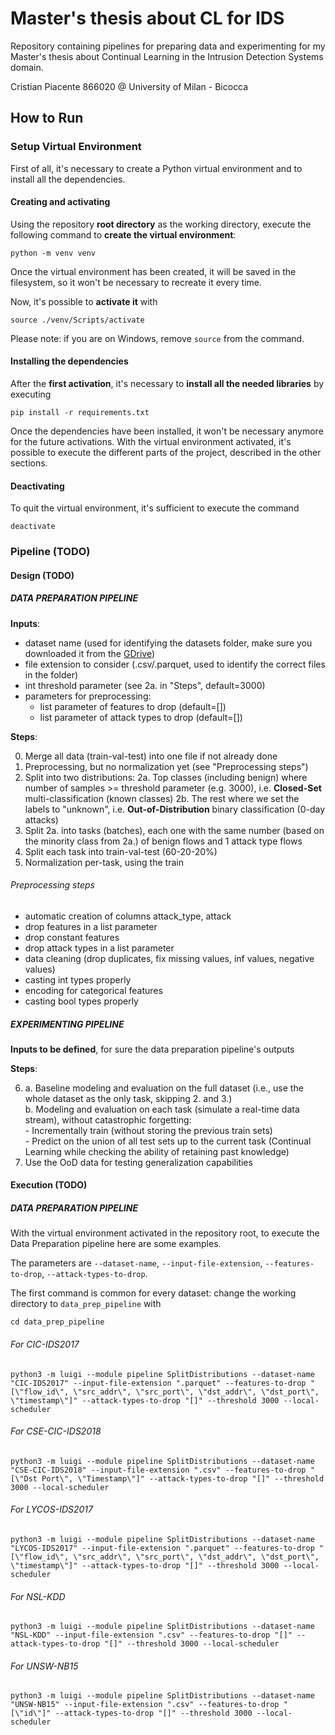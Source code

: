 # Master's thesis about CL for IDS

Repository containing pipelines for preparing data and experimenting for my Master's thesis about Continual Learning in the Intrusion Detection Systems domain.

Cristian Piacente 866020 @ University of Milan - Bicocca

## How to Run

### Setup Virtual Environment

First of all, it's necessary to create a Python virtual environment and to install all the dependencies.

#### Creating and activating

Using the repository **root directory** as the working directory, execute the following command to **create the virtual environment**:

    python -m venv venv

Once the virtual environment has been created, it will be saved in the filesystem, so it won't be necessary to recreate it every time.

Now, it's possible to **activate it** with

    source ./venv/Scripts/activate

Please note: if you are on Windows, remove `source` from the command.

#### Installing the dependencies

After the **first activation**, it's necessary to **install all the needed libraries** by executing

    pip install -r requirements.txt

Once the dependencies have been installed, it won't be necessary anymore for the future activations.
With the virtual environment activated, it's possible to execute the different parts of the project, described in the other sections.

#### Deactivating

To quit the virtual environment, it's sufficient to execute the command

    deactivate

### Pipeline (TODO)

#### Design (TODO)

##### DATA PREPARATION PIPELINE

**Inputs**: 

- dataset name (used for identifying the datasets folder, make sure you downloaded it from the [GDrive](https://drive.google.com/drive/folders/1auey1u1GrCB29wmuOXzskXgjSdlHo5f8?usp=sharing))
- file extension to consider (.csv/.parquet, used to identify the correct files in the folder)
- int threshold parameter (see 2a. in "Steps", default=3000)
- parameters for preprocessing:
    - list parameter of features to drop (default=[])
    - list parameter of attack types to drop (default=[])

**Steps**:

0. Merge all data (train-val-test) into one file if not already done
1. Preprocessing, but no normalization yet (see "Preprocessing steps")
2. Split into two distributions: 
    2a. Top classes (including benign) where number of samples >= threshold parameter (e.g. 3000), i.e. **Closed-Set** multi-classification (known classes)
    2b. The rest where we set the labels to "unknown", i.e. **Out-of-Distribution** binary classification (0-day attacks) 
3. Split 2a. into tasks (batches), each one with the same number (based on the minority class from 2a.) of benign flows and 1 attack type flows
4. Split each task into train-val-test (60-20-20%)
5. Normalization per-task, using the train

###### Preprocessing steps

- automatic creation of columns attack_type, attack
- drop features in a list parameter
- drop constant features
- drop attack types in a list parameter
- data cleaning (drop duplicates, fix missing values, inf values, negative values)
- casting int types properly
- encoding for categorical features
- casting bool types properly 

##### EXPERIMENTING PIPELINE

**Inputs to be defined**, for sure the data preparation pipeline's outputs

**Steps**:

6. 
    a. Baseline modeling and evaluation on the full dataset (i.e., use the whole dataset as the only task, skipping 2. and 3.) \
    b. Modeling and evaluation on each task (simulate a real-time data stream), without catastrophic forgetting: \
        - Incrementally train (without storing the previous train sets) \
        - Predict on the union of all test sets up to the current task (Continual Learning while checking the ability of retaining past knowledge)
7. Use the OoD data for testing generalization capabilities


#### Execution (TODO)

##### DATA PREPARATION PIPELINE

With the virtual environment activated in the repository root, to execute the Data Preparation pipeline here are some examples.

The parameters are `--dataset-name`, `--input-file-extension`, `--features-to-drop`, `--attack-types-to-drop`.

The first command is common for every dataset: change the working directory to `data_prep_pipeline` with

    cd data_prep_pipeline

###### For CIC-IDS2017

    python3 -m luigi --module pipeline SplitDistributions --dataset-name "CIC-IDS2017" --input-file-extension ".parquet" --features-to-drop "[\"flow_id\", \"src_addr\", \"src_port\", \"dst_addr\", \"dst_port\", \"timestamp\"]" --attack-types-to-drop "[]" --threshold 3000 --local-scheduler

###### For CSE-CIC-IDS2018

    python3 -m luigi --module pipeline SplitDistributions --dataset-name "CSE-CIC-IDS2018" --input-file-extension ".csv" --features-to-drop "[\"Dst Port\", \"Timestamp\"]" --attack-types-to-drop "[]" --threshold 3000 --local-scheduler

###### For LYCOS-IDS2017

    python3 -m luigi --module pipeline SplitDistributions --dataset-name "LYCOS-IDS2017" --input-file-extension ".parquet" --features-to-drop "[\"flow_id\", \"src_addr\", \"src_port\", \"dst_addr\", \"dst_port\", \"timestamp\"]" --attack-types-to-drop "[]" --threshold 3000 --local-scheduler

###### For NSL-KDD

    python3 -m luigi --module pipeline SplitDistributions --dataset-name "NSL-KDD" --input-file-extension ".csv" --features-to-drop "[]" --attack-types-to-drop "[]" --threshold 3000 --local-scheduler

###### For UNSW-NB15

    python3 -m luigi --module pipeline SplitDistributions --dataset-name "UNSW-NB15" --input-file-extension ".csv" --features-to-drop "[\"id\"]" --attack-types-to-drop "[]" --threshold 3000 --local-scheduler

